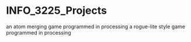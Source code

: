 # INFO_3225_Projects
an atom merging game programmed in processing
a rogue-lite style game programmed in processing
